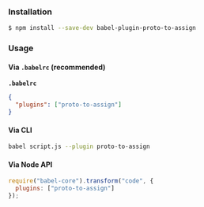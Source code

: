 ### Installation

```sh
$ npm install --save-dev babel-plugin-proto-to-assign
```

### Usage

#### Via `.babelrc` (recommended)

**`.babelrc`**

```json
{
  "plugins": ["proto-to-assign"]
}
```

#### Via CLI

```sh
babel script.js --plugin proto-to-assign
```

#### Via Node API

```js
require("babel-core").transform("code", {
  plugins: ["proto-to-assign"]
});
```
